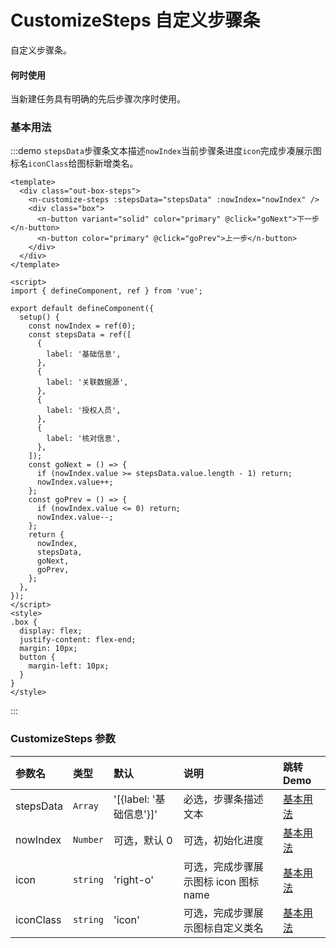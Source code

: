 # CustomizeSteps 自定义步骤条

自定义步骤条。

#### 何时使用

当新建任务具有明确的先后步骤次序时使用。

### 基本用法

:::demo `stepsData`步骤条文本描述`nowIndex`当前步骤条进度`icon`完成步凑展示图标名`iconClass`给图标新增类名。

```vue
<template>
  <div class="out-box-steps">
    <n-customize-steps :stepsData="stepsData" :nowIndex="nowIndex" />
    <div class="box">
      <n-button variant="solid" color="primary" @click="goNext">下一步</n-button>
      <n-button color="primary" @click="goPrev">上一步</n-button>
    </div>
  </div>
</template>

<script>
import { defineComponent, ref } from 'vue';

export default defineComponent({
  setup() {
    const nowIndex = ref(0);
    const stepsData = ref([
      {
        label: '基础信息',
      },
      {
        label: '关联数据源',
      },
      {
        label: '授权人员',
      },
      {
        label: '核对信息',
      },
    ]);
    const goNext = () => {
      if (nowIndex.value >= stepsData.value.length - 1) return;
      nowIndex.value++;
    };
    const goPrev = () => {
      if (nowIndex.value <= 0) return;
      nowIndex.value--;
    };
    return {
      nowIndex,
      stepsData,
      goNext,
      goPrev,
    };
  },
});
</script>
<style>
.box {
  display: flex;
  justify-content: flex-end;
  margin: 10px;
  button {
    margin-left: 10px;
  }
}
</style>
```

:::

### CustomizeSteps 参数

| 参数名    | 类型     | 默认                    | 说明                                  | 跳转 Demo             |
| :-------- | :------- | :---------------------- | :------------------------------------ | :-------------------- |
| stepsData | `Array`  | '[{label: '基础信息'}]' | 必选，步骤条描述文本                  | [基本用法](#基本用法) |
| nowIndex  | `Number` | 可选，默认 0            | 可选，初始化进度                      | [基本用法](#基本用法) |
| icon      | `string` | 'right-o'               | 可选，完成步骤展示图标 icon 图标 name | [基本用法](#基本用法) |
| iconClass | `string` | 'icon'                  | 可选，完成步骤展示图标自定义类名      | [基本用法](#基本用法) |
